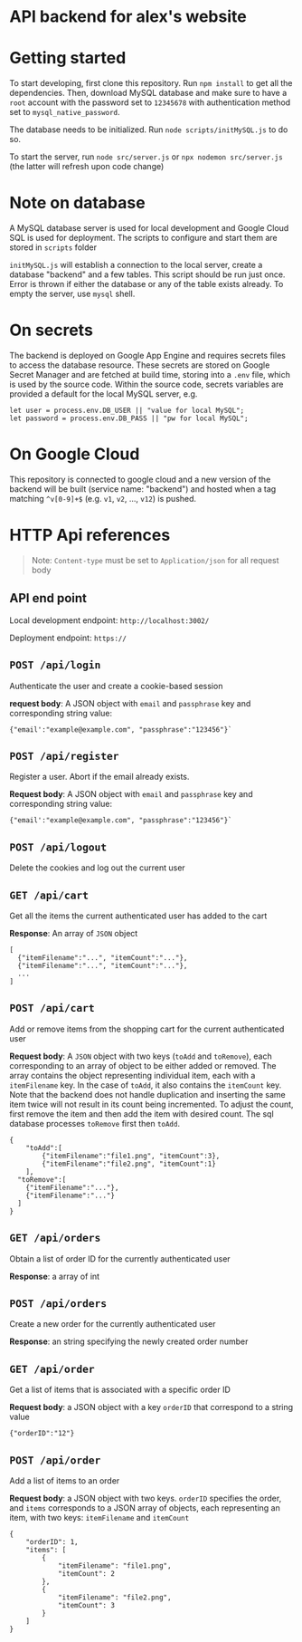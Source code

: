 # API backend for alex's website

# Getting started

To start developing, first clone this repository. Run ``npm install`` to
get all the dependencies. Then, download MySQL database and make sure to
have a `root` account with the password set to `12345678` with authentication
method set to `mysql_native_password`.

The database needs to be initialized. Run `node scripts/initMySQL.js` to do so.

To start the server, run `node src/server.js` or `npx nodemon src/server.js`
(the latter will refresh upon code change)

# Note on database

A MySQL database server is used for local development and Google Cloud SQL is
used for deployment. The scripts to configure and start them are stored
in ``scripts`` folder

``initMySQL.js`` will establish a connection to the local server, create
a database "backend" and a few tables. This script should be run just once.
Error is thrown if either the database or any of the table exists already.
To empty the server, use ``mysql`` shell.


# On secrets

The backend is deployed on Google App Engine and requires secrets files
to access the database resource. These secrets are stored on Google Secret
Manager and are fetched at build time, storing into a ``.env`` file, which
is used by the source code. Within the source code, secrets variables are
provided a default for the local MySQL server, e.g.

```
let user = process.env.DB_USER || "value for local MySQL";
let password = process.env.DB_PASS || "pw for local MySQL";
```

# On Google Cloud

This repository is connected to google cloud and a new version of the backend
will be built (service name: "backend") and hosted when a tag matching
``^v[0-9]+$`` (e.g. ``v1``, ``v2``, ..., ``v12``) is pushed.

# HTTP Api references

>Note: `Content-type` must be set to `Application/json` for all request body

## API end point

Local development endpoint: `http://localhost:3002/`

Deployment endpoint: `https://`

## `POST /api/login`

Authenticate the user and create a cookie-based session

**request body**: A JSON object with `email` and `passphrase` key and
corresponding string value:
```
{"email':"example@example.com", "passphrase":"123456"}`
```

## `POST /api/register`

Register a user. Abort if the email already exists.

**Request body**: A JSON object with `email` and `passphrase` key and
corresponding string value:

```
{"email':"example@example.com", "passphrase":"123456"}`
```

## `POST /api/logout`

Delete the cookies and log out the current user

## `GET /api/cart`

Get all the items the current authenticated user has added to the cart

**Response**: An array of `JSON` object

```
[
  {"itemFilename":"...", "itemCount":"..."},
  {"itemFilename":"...", "itemCount":"..."},
  ...
]
```

## `POST /api/cart`

Add or remove items from the shopping cart for the current authenticated user

**Request body**: A `JSON` object with two keys (`toAdd` and `toRemove`),
each corresponding to
an array of object to be either added or removed. The array contains the
object representing individual item, each with a `itemFilename` key. In the
case of `toAdd`, it also contains the `itemCount` key. Note that the backend
does not handle duplication and inserting the same item twice will not result
in its count being incremented. To adjust the count, first remove the item and
then add the item with desired count. The sql database processes `toRemove`
first then `toAdd`.

```
{
	"toAdd":[
		{"itemFilename":"file1.png", "itemCount":3},
		{"itemFilename":"file2.png", "itemCount":1}
	],
  "toRemove":[
    {"itemFilename":"..."},
    {"itemFilename":"..."}
  ]
}
```

## `GET /api/orders`

Obtain a list of order ID for the currently authenticated user

**Response**: a array of int

## `POST /api/orders`

Create a new order for the currently authenticated user

**Response**: an string specifying the newly created order number

## `GET /api/order`

Get a list of items that is associated with a specific order ID

**Request body**: a JSON object with a key `orderID` that correspond to
a string value
```
{"orderID":"12"}
```

## `POST /api/order`

Add a list of items to an order

**Request body**: a JSON object with two keys. `orderID` specifies the
order, and `items` corresponds to a JSON array of objects, each representing
an item, with two keys: `itemFilename` and `itemCount`

```
{
    "orderID": 1,
    "items": [
        {
            "itemFilename": "file1.png",
            "itemCount": 2
        },
        {
            "itemFilename": "file2.png",
            "itemCount": 3
        }
    ]
}
```
